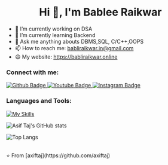  <h1 align="center">Hi 👋, I'm Bablee Raikwar</h1>

- 🔭 I’m currently working on DSA
- 🌱 I’m currently learning Backend
- 💬 Ask me anything abouts DBMS,SQL, C/C++,OOPS
- 📫 How to reach me: babliraikwar.in@gmail.com
- 😄 My website: https://babliraikwar.online  
### Connect with me:
<div id="badges">
  <a href="https://github.com/babliraikwar">
    <img src="https://img.shields.io/badge/Github-white?style=for-the-badge&logo=Github&logoColor=black" alt="Github Badge"/>
  </a>
  <a href="https://www.youtube.com/channel/babliraikwar890">
    <img src="https://img.shields.io/badge/YouTube-red?style=for-the-badge&logo=youtube&logoColor=white" alt="Youtube Badge"/>
  </a>
   <a href="https://www.instagram.com/Engineergirl2023">
    <img src="https://img.shields.io/badge/Instagram-purple?style=for-the-badge&logo=instagram&logoColor=white" alt="Instagram Badge"/>
  </a>

   
</div>

### Languages and Tools:
[![My Skills](https://skillicons.dev/icons?i=c,cpp,mysql,html,css,js,figma,bootsrap)](https://skillicons.dev)

![Asif Taj's GitHub stats](https://github-readme-stats.vercel.app/api?username=babliraikwar&show_icons=true&theme=dark)

![Top Langs](https://github-readme-stats.vercel.app/api/top-langs/?username=babliraikwar&theme=dark)


<br>
⭐️ From [axiftaj](https://github.com/axiftaj)
